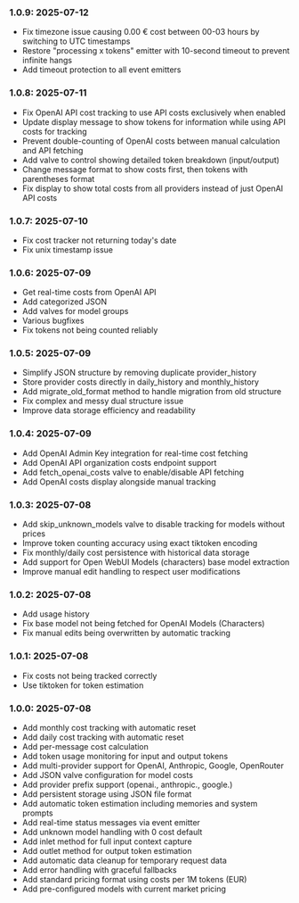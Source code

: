 ### 1.0.9: 2025-07-12

* Fix timezone issue causing 0.00 € cost between 00-03 hours by switching to UTC timestamps
* Restore "processing x tokens" emitter with 10-second timeout to prevent infinite hangs
* Add timeout protection to all event emitters

### 1.0.8: 2025-07-11

* Fix OpenAI API cost tracking to use API costs exclusively when enabled
* Update display message to show tokens for information while using API costs for tracking
* Prevent double-counting of OpenAI costs between manual calculation and API fetching
* Add valve to control showing detailed token breakdown (input/output)
* Change message format to show costs first, then tokens with parentheses format
* Fix display to show total costs from all providers instead of just OpenAI API costs

### 1.0.7: 2025-07-10

* Fix cost tracker not returning today's date
* Fix unix timestamp issue

### 1.0.6: 2025-07-09

* Get real-time costs from OpenAI API
* Add categorized JSON
* Add valves for model groups
* Various bugfixes
* Fix tokens not being counted reliably

### 1.0.5: 2025-07-09

* Simplify JSON structure by removing duplicate provider_history
* Store provider costs directly in daily_history and monthly_history
* Add migrate_old_format method to handle migration from old structure
* Fix complex and messy dual structure issue
* Improve data storage efficiency and readability

### 1.0.4: 2025-07-09

* Add OpenAI Admin Key integration for real-time cost fetching
* Add OpenAI API organization costs endpoint support
* Add fetch_openai_costs valve to enable/disable API fetching
* Add OpenAI costs display alongside manual tracking

### 1.0.3: 2025-07-08

* Add skip_unknown_models valve to disable tracking for models without prices
* Improve token counting accuracy using exact tiktoken encoding
* Fix monthly/daily cost persistence with historical data storage
* Add support for Open WebUI Models (characters) base model extraction
* Improve manual edit handling to respect user modifications

### 1.0.2: 2025-07-08

* Add usage history
* Fix base model not being fetched for OpenAI Models (Characters)
* Fix manual edits being overwritten by automatic tracking

### 1.0.1: 2025-07-08

* Fix costs not being tracked correctly
* Use tiktoken for token estimation

### 1.0.0: 2025-07-08

* Add monthly cost tracking with automatic reset
* Add daily cost tracking with automatic reset
* Add per-message cost calculation
* Add token usage monitoring for input and output tokens
* Add multi-provider support for OpenAI, Anthropic, Google, OpenRouter
* Add JSON valve configuration for model costs
* Add provider prefix support (openai., anthropic., google.)
* Add persistent storage using JSON file format
* Add automatic token estimation including memories and system prompts
* Add real-time status messages via event emitter
* Add unknown model handling with 0 cost default
* Add inlet method for full input context capture
* Add outlet method for output token estimation
* Add automatic data cleanup for temporary request data
* Add error handling with graceful fallbacks
* Add standard pricing format using costs per 1M tokens (EUR)
* Add pre-configured models with current market pricing
